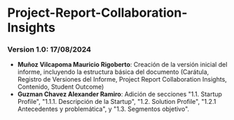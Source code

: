 # Project-Report-Collaboration-Insights

### Version 1.0: 17/08/2024
- **Muñoz Vilcapoma Mauricio Rigoberto**: Creación de la versión inicial del informe, incluyendo la estructura básica del documento (Carátula, Registro de Versiones del Informe, Project Report Collaboration Insights, Contenido, Student Outcome)
- **Guzman Chavez Alexander Ramiro**: Adición de secciones "1.1. Startup Profile", "1.1.1. Descripción de la Startup", "1.2. Solution Profile", "1.2.1 Antecedentes y problemática", y "1.3. Segmentos objetivo".

